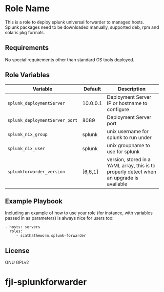Role Name
=========

This is a role to deploy splunk universal forwarder to managed hosts. Splunk packages need to be downloaded manually, supported deb, rpm and solaris pkg formats.

Requirements
------------

No special requirements other than standard OS tools deployed.

Role Variables
--------------

| Variable | Default | Description |
|----------|---------|-------------|
| `splunk_deploymentServer`| 10.0.0.1 | Deployment Server IP or hostname to configure |
| `splunk_deploymentServer_port`| 8089 | Deployment Server port |
| `splunk_nix_group`| splunk | unix username for splunk to run under |
| `splunk_nix_user`| splunk | unix groupname to use for splunk |
| `splunkforwarder_version`| [6,6,1] | version, stored in a YAML array, this is to properly detect when an upgrade is available |

Example Playbook
----------------

Including an example of how to use your role (for instance, with variables passed in as parameters) is always nice for users too:

    - hosts: servers
      roles:
         - scathatheworm.splunk-forwarder

License
-------

GNU GPLv2
# fjl-splunkforwarder
